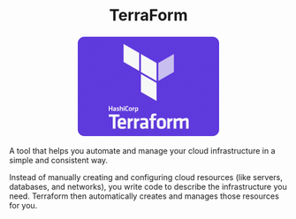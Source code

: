 <div align="center">

# **TerraForm**

![Terraform](./pic/terraform.gif)
</div>

A tool that helps you automate and manage your cloud infrastructure in a simple and consistent way.

Instead of manually creating and configuring cloud resources (like servers, databases, and networks), you write code to describe the infrastructure you need. Terraform then automatically creates and manages those resources for you.

